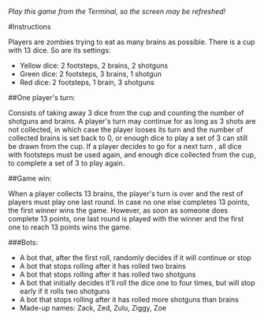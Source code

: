 *Play this game from the Terminal, so the screen may be refreshed!*

#Instructions

Players are zombies trying to eat as many brains as possible. There is a cup with 13 dice. So are its settings:

- Yellow dice: 2 footsteps, 2 brains, 2 shotguns
- Green dice: 2 footsteps, 3 brains, 1 shotgun
- Red dice: 2 footsteps, 1 brain, 3 shotguns



##One player's turn:

Consists of taking away 3 dice from the cup and counting the number of shotguns and brains. 
A player's turn may continue for as long as 3 shots are not collected, in which case the player looses its turn and the number of collected brains is set back to 0, or enough dice to play a set of 3 can still be drawn from the cup.
If a player decides to go for a next turn , all dice with footsteps must be used again, and enough dice collected from the cup, to complete a set of 3 to play again.

##Game win:

When a player collects 13 brains, the player's turn is over and the rest of players must play one last round. 
In case no one else completes 13 points, the first winner wins the game. 
However, as soon as someone does complete 13 points, one last round is played with the winner and the first one to reach 13 points wins the game.



###Bots:

- A bot that, after the first roll, randomly decides if it will continue or stop
- A bot that stops rolling after it has rolled two brains
- A bot that stops rolling after it has rolled two shotguns
- A bot that initially decides it’ll roll the dice one to four times, but will stop early if it rolls two shotguns
- A bot that stops rolling after it has rolled more shotguns than brains
- Made-up names: Zack, Zed, Zulu, Ziggy, Zoe